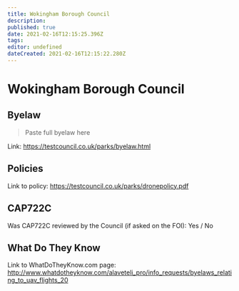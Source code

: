 ```yaml
---
title: Wokingham Borough Council
description: 
published: true
date: 2021-02-16T12:15:25.396Z
tags: 
editor: undefined
dateCreated: 2021-02-16T12:15:22.280Z
---
```


# Wokingham Borough Council


## Byelaw
> Paste full byelaw here

Link:
https://testcouncil.co.uk/parks/byelaw.html

## Policies
Link to policy:
https://testcouncil.co.uk/parks/dronepolicy.pdf

## CAP722C

Was CAP722C reviewed by the Council (if asked on the FOI): Yes / No

## What Do They Know

Link to WhatDoTheyKnow.com page:
http://www.whatdotheyknow.com/alaveteli_pro/info_requests/byelaws_relating_to_uav_flights_20

